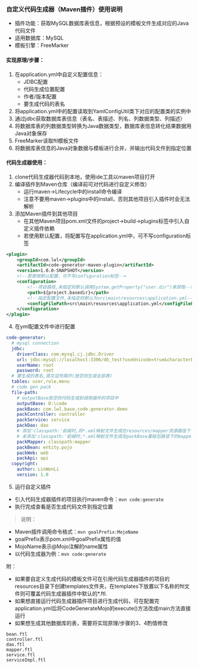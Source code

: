 ### 自定义代码生成器（Maven插件）使用说明
* 插件功能：获取MySQL数据库表信息，根据预设的模板文件生成对应的Java代码文件
* 适用数据库：MySQL
* 模板引擎：FreeMarker

#### 实现原理/步骤：
1. 在application.yml中自定义配置信息：
    * JDBC配置
    * 代码生成位置配置
    * 作者/版本配置
    * 要生成代码的表名
2. 将application.yml中的配置读取到YamlConfigUtil类下对应的配置类的实例中
3. 通过jdbc获取数据库表信息（表名、表描述、列名、列数据类型、列描述）
4. 将数据库表的列数据类型转换为Java数据类型，数据库表信息转化结果数据用Java对象保存
5. FreeMarker读取ftl模板文件
6. 将数据库表信息的Java对象数据与模板进行合并，并输出代码文件到指定位置

#### 代码生成器使用：
1. clone代码生成器代码到本地，使用ide工具以maven项目打开
2. 编译插件到Maven仓库（编译前可对代码进行自定义修改）
    * 运行maven->Lifecycle中的install命令编译
    * 注意不要用maven->plugins中的install，否则其他项目引入插件时会无法解析
3. 添加Maven插件到其他项目
    * 在其他Maven项目pom.xml文件的project->build->plugins标签中引入自定义插件依赖
    * 若使用默认配置，将配置写在application.yml中，可不写configuration标签
```xml
<plugin>
    <groupId>com.lwl</groupId>
    <artifactId>code-generator-maven-plugin</artifactId>
    <version>1.0.0-SNAPSHOT</version>
    <!--若使用默认配置，可不写configuration标签-->
    <configuration>
        <!--项目路径,未指定则默认调用System.getProperty("user.dir")来获取-->
        <path>${project.basedir}</path>
        <!--指定配置文件,未指定则默认为src\main\resources\application.yml-->
        <configFilePath>src\main\resources\application.yml</configFilePath>
    </configuration>
</plugin>
```
4. 在yml配置文件中进行配置
```yaml
code-generator:
  # mysql connection
  jdbc:
    driverClass: com.mysql.cj.jdbc.Driver
    url: jdbc:mysql://localhost:3306/db_test?useUnicode=true&characterEncoding=utf-8&allowMultiQueries=true
    userName: root
    password: root
  # 要生成的表名,英文逗号隔开(放空则生成全部表)
  tables: user,role,menu
  # code gen pack
  file-path:
    # outputBase放空则代码生成到调用插件的项目中
    outputBase: D:\code
    packBase: com.lwl.base.code.generator.demo
    packController: controller
    packService: service
    packDao: dao
    # 添加'classpath:'前缀时,将*.xml映射文件生成在resources/mapper资源路径下
    # 未添加'classpath:'前缀时,*.xml映射文件生成在packBase基础包路径下的mapper包中
    packMapper: classpath:mapper
    packBean: entity.pojo
    packWeb: web
    packApi: api
  copyright:
    author: LinWenLi
    version: 1.0
```
5. 运行自定义插件
- 引入代码生成器插件的项目执行maven命令：`mvn code:generate`
- 执行完成查看是否生成代码文件到指定位置

> 说明：
* Maven插件调用命令格式：`mvn goalPrefix:MojoName`
* goalPrefix表示pom.xml中goalPrefix属性的值
* MojoName表示@Mojo注解的name属性
* 以代码生成器为例：`mvn code:generate`

附：
* 如果要自定义生成代码的模板文件可在引用代码生成器插件的项目的resources目录下创建templates文件夹，在templates下放置以下名称的ftl文件则可覆盖代码生成器插件中默认的*.ftl.
* 如果想直接运行代码生成器插件项目进行生成代码，可在配置完application.yml后将CodeGenerateMojo的execute()方法改成main方法直接运行
* 如果想生成其他数据库的表，需要将实现原理/步骤的3、4酌情修改
```
bean.ftl
controller.ftl
dao.ftl
mapper.ftl
service.ftl
serviceImpl.ftl
```
